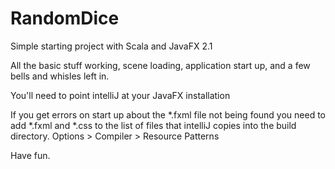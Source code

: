 RandomDice
==========

Simple starting project with Scala and JavaFX 2.1

All the basic stuff working, scene loading, application start up, and a few bells and whisles left in.

You'll need to point intelliJ at your JavaFX installation 

If you get errors on start up about the *.fxml file not being found you need to add *.fxml and *.css to
the list of files that intelliJ copies into the build directory. Options > Compiler > Resource Patterns

Have fun.


